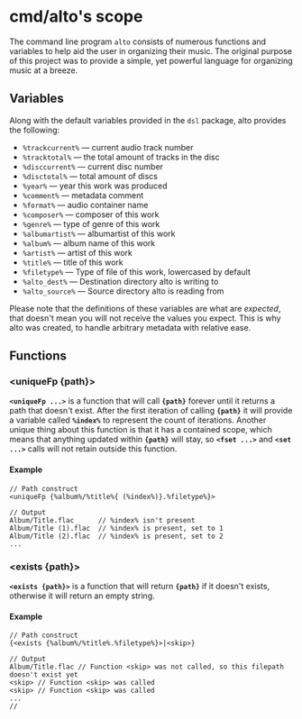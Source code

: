 # cmd/alto's scope

The command line program `alto` consists of numerous functions and variables to help
aid the user in organizing their music. The original purpose of this project was to provide a simple, yet 
powerful language for organizing music at a breeze.

## Variables

Along with the default variables provided in the `dsl` package, alto provides the following:

* `%trackcurrent%` — current audio track number
* `%tracktotal%` — the total amount of tracks in the disc
* `%disccurrent%` — current disc number
* `%disctotal%` — total amount of discs
* `%year%` — year this work was produced
* `%comment%` — metadata comment
* `%format%` — audio container name
* `%composer%` — composer of this work
* `%genre%` — type of genre of this work
* `%albumartist%` — albumartist of this work
* `%album%` — album name of this work
* `%artist%` — artist of this work
* `%title%` — title of this work
* `%filetype%` — Type of file of this work, lowercased by default
* `%alto_dest%` — Destination directory alto is writing to
* `%alto_source%` — Source directory alto is reading from

Please note that the definitions of these variables are what are *expected*, that doesn't mean you will not
receive the values you expect. This is why alto was created, to handle arbitrary metadata with relative ease.

## Functions

### <uniqueFp {path}>

**`<uniqueFp ...>`** is a function that will call **`{path}`** forever until it returns a path
that doesn't exist. After the first iteration of calling **`{path}`** it will provide a variable 
called **`%index%`** to represent the count of iterations. Another unique thing about this
function is that it has a contained scope, which means that anything updated within **`{path}`** will
stay, so **`<fset ...>`** and **`<set ...>`** calls will not retain outside this function.

#### Example

```golang
// Path construct
<uniqueFp {%album%/%title%{ (%index%)}.%filetype%}>

// Output
Album/Title.flac      // %index% isn't present
Album/Title (1).flac  // %index% is present, set to 1
Album/Title (2).flac  // %index% is present, set to 2
...
```

### <exists {path}>

**`<exists {path}>`** is a function that will return **`{path}`** if it doesn't exists, otherwise
it will return an empty string.

#### Example

```golang
// Path construct
{<exists {%album%/%title%.%filetype%}>|<skip>}

// Output
Album/Title.flac // Function <skip> was not called, so this filepath doesn't exist yet
<skip> // Function <skip> was called
<skip> // Function <skip> was called
...
//